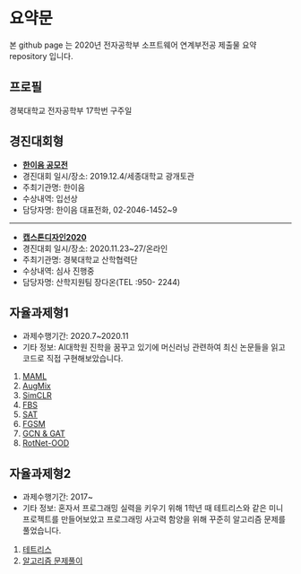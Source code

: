 # 요약문
본 github page 는 2020년 전자공학부 소프트웨어 연계부전공 제출물 요약 repository 입니다.

## 프로필
경북대학교 전자공학부 17학번 구주일

## 경진대회형
- __[한이음 공모전](https://github.com/63days/hanium)__
- 경진대회 일시/장소: 2019.12.4/세종대학교 광개토관
- 주최기관명: 한이음
- 수상내역: 입선상
- 담당자명: 한이음 대표전화, 02-2046-1452~9
---------
- __[캡스톤디자인2020](https://github.com/63days/CapstoneDesign20)__
- 경진대회 일시/장소: 2020.11.23~27/온라인
- 주최기관명: 경북대학교 산학협력단
- 수상내역: 심사 진행중
- 담당자명: 산학지원팀 장다온(TEL :950- 2244)


## 자율과제형1
- 과제수행기간: 2020.7~2020.11
- 기타 정보: AI대학원 진학을 꿈꾸고 있기에 머신러닝 관련하여 최신 논문들을 읽고 코드로 직접 구현해보았습니다. 
1. [MAML](https://github.com/63days/MAML)
2. [AugMix](https://github.com/63days/augmix)
3. [SimCLR](https://github.com/63days/SimCLR)
4. [FBS](https://github.com/63days/FBS-practice)
5. [SAT](https://github.com/63days/SAT)
6. [FGSM](https://github.com/63days/FGSM_practice)
7. [GCN & GAT](https://github.com/63days/GAT)
8. [RotNet-OOD](https://github.com/63days/RotNet-OOD)

## 자율과제형2
- 과제수행기간: 2017~
- 기타 정보: 혼자서 프로그래밍 실력을 키우기 위해 1학년 때 테트리스와 같은 미니 프로젝트를 만들어보았고 프로그래밍 사고력 함양을 위해 꾸준히 알고리즘 문제를 풀었습니다. 
1. [테트리스](https://github.com/63days/tetris)
2. [알고리즘 문제풀이](https://github.com/63days/algorithm)


